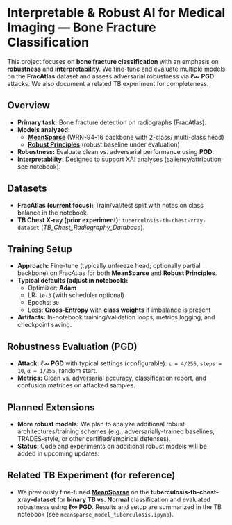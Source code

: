 # Interpretable & Robust AI for Medical Imaging — Bone Fracture Classification

This project focuses on **bone fracture classification** with an emphasis on **robustness** and **interpretability**. We fine-tune and evaluate multiple models on the **FracAtlas** dataset and assess adversarial robustness via **ℓ∞ PGD** attacks. We also document a related TB experiment for completeness.

## Overview
- **Primary task:** Bone fracture detection on radiographs (FracAtlas).
- **Models analyzed:**
  - [**MeanSparse**](https://github.com/SPIN-UMass/MeanSparse) (WRN-94-16 backbone with 2-class/ multi-class head)
  - [**Robust Principles**](https://github.com/poloclub/robust-principles) (robust baseline under evaluation)
- **Robustness:** Evaluate clean vs. adversarial performance using **PGD**.
- **Interpretability:** Designed to support XAI analyses (saliency/attribution; see notebook).

## Datasets
- **FracAtlas (current focus):** Train/val/test split with notes on class balance in the notebook.  
- **TB Chest X-ray (prior experiment):** `tuberculosis-tb-chest-xray-dataset` (*TB_Chest_Radiography_Database*).

## Training Setup
- **Approach:** Fine-tune (typically unfreeze head; optionally partial backbone) on FracAtlas for both **MeanSparse** and **Robust Principles**.
- **Typical defaults (adjust in notebook):**
  - Optimizer: **Adam**
  - LR: `1e-3` (with scheduler optional)
  - Epochs: `30`
  - Loss: **Cross-Entropy** with **class weights** if imbalance is present
- **Artifacts:** In-notebook training/validation loops, metrics logging, and checkpoint saving.

## Robustness Evaluation (PGD)
- **Attack:** ℓ∞ **PGD** with typical settings (configurable): `ε = 4/255`, `steps = 10`, `α = 1/255`, random start.  
- **Metrics:** Clean vs. adversarial accuracy, classification report, and confusion matrices on attacked samples.

## Planned Extensions
- **More robust models:** We plan to analyze additional robust architectures/training schemes (e.g., adversarially-trained baselines, TRADES-style, or other certified/empirical defenses).  
- **Status:** Code and experiments on additional robust models will be added in upcoming updates.

## Related TB Experiment (for reference)
- We previously fine-tuned **[MeanSparse](https://github.com/SPIN-UMass/MeanSparse)** on the **tuberculosis-tb-chest-xray-dataset** for **binary TB vs. Normal** classification and evaluated robustness using **ℓ∞ PGD**. Results and setup are summarized in the TB notebook (see `meansparse_model_tuberculosis.ipynb`).


